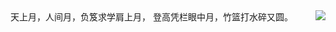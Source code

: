 <img align="right" src="https://github-readme-stats.vercel.app/api?username=wyryyds&show_icons=true&icon_color=4B0082&text_color=F0E68C&bg_color=696969&hide_title=true" />
天上月，人间月，负笈求学肩上月，
登高凭栏眼中月，竹篮打水碎又圆。
